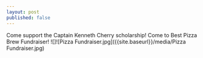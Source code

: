 ```yaml
---
layout: post
published: false
---
```

Come support the Captain Kenneth Cherry scholarship! Come to Best Pizza Brew Fundraiser! ![]![Pizza Fundraiser.jpg]({{site.baseurl}}/media/Pizza Fundraiser.jpg)
